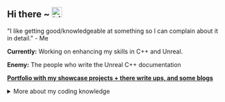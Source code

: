 ## Hi there ~ <img src="https://user-images.githubusercontent.com/1303154/88677602-1635ba80-d120-11ea-84d8-d263ba5fc3c0.gif" width="24px" alt="hi">
 
 "I like getting good/knowledgeable at something so I can complain about it in detail." - Me

 **Currently:** Working on enhancing my skills in C++ and Unreal.
 
 **Enemy:** The people who write the Unreal C++ documentation
 
 **[Portfolio with my showcase projects + there write ups, and some blogs](https://laurencesadler.com/)**

<details>
<summary>More about my coding knowledge</summary>

Programming Languages: **C++, C#, Python**
  
Engines, Frameworks, and Tools: **Unity, Unreal, Jira & Trello, Office (I excel at it), Intel GPA**

Knowledge of: **Batch, Javascript, HTML & CSS, Sikulix, PIX, Raylib, CMake, SDL3, Hugo**

</details>
<!--
**SirLorrence/SirLorrence** is a ✨ _special_ ✨ repository because its `README.md` (this file) appears on your GitHub profile.

Here are some ideas to get you started:

- 🔭 I’m currently working on ...
- 🌱 I’m currently learning ...
- 👯 I’m looking to collaborate on ...
- 🤔 I’m looking for help with ...
- 💬 Ask me about ...
- 📫 How to reach me: ...
- 😄 Pronouns: ...
- ⚡ Fun fact: ...
-->
